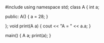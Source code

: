 #include <iostream>
using namespace std;
class A
{
    int a;

public:
    A()
    {
        a = 28;
    }
    
};
void print(A a)
{
    cout << "A = " << a.a;
}

main()
{
    A a;
    print(a);
}
